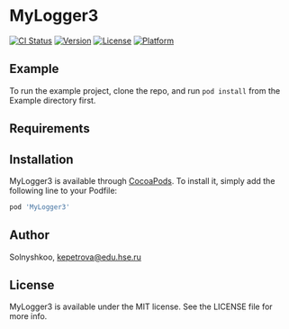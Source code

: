 # MyLogger3

[![CI Status](https://img.shields.io/travis/Solnyshkoo/MyLogger3.svg?style=flat)](https://travis-ci.org/Solnyshkoo/MyLogger3)
[![Version](https://img.shields.io/cocoapods/v/MyLogger3.svg?style=flat)](https://cocoapods.org/pods/MyLogger3)
[![License](https://img.shields.io/cocoapods/l/MyLogger3.svg?style=flat)](https://cocoapods.org/pods/MyLogger3)
[![Platform](https://img.shields.io/cocoapods/p/MyLogger3.svg?style=flat)](https://cocoapods.org/pods/MyLogger3)

## Example

To run the example project, clone the repo, and run `pod install` from the Example directory first.

## Requirements

## Installation

MyLogger3 is available through [CocoaPods](https://cocoapods.org). To install
it, simply add the following line to your Podfile:

```ruby
pod 'MyLogger3'
```

## Author

Solnyshkoo, kepetrova@edu.hse.ru

## License

MyLogger3 is available under the MIT license. See the LICENSE file for more info.
